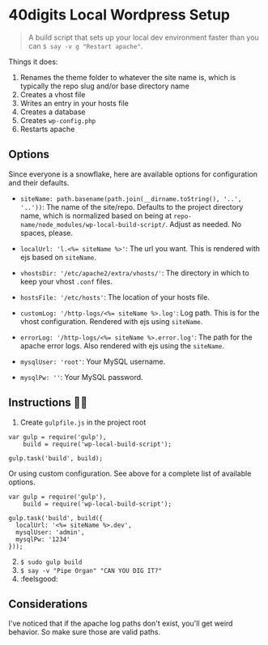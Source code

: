 # 40digits Local Wordpress Setup

> A build script that sets up your local dev environment faster than you can `$ say -v g "Restart apache"`.

Things it does:

1. Renames the theme folder to whatever the site name is, which is typically the repo slug and/or base directory name
2. Creates a vhost file
3. Writes an entry in your hosts file
4. Creates a database
5. Creates `wp-config.php`
6. Restarts apache

## Options

Since everyone is a snowflake, here are available options for configuration and their defaults.

- `siteName: path.basename(path.join(__dirname.toString(), '..', '..'))`: The name of the site/repo. Defaults to the project directory name, which is normalized based on being at `repo-name/node_modules/wp-local-build-script/`. Adjust as needed. No spaces, please.

- `localUrl: 'l.<%= siteName %>'`: The url you want. This is rendered with ejs based on `siteName`.

- `vhostsDir: '/etc/apache2/extra/vhosts/'`: The directory in which to keep your vhost `.conf` files.

- `hostsFile: '/etc/hosts'`: The location of your hosts file.

- `customLog: '/http-logs/<%= siteName %>.log'`: Log path. This is for the vhost configuration. Rendered with ejs using `siteName`.

- `errorLog: '/http-logs/<%= siteName %>.error.log'`: The path for the apache error logs. Also rendered with ejs using the `siteName`.

- `mysqlUser: 'root'`: Your MySQL username.

- `mysqlPw: ''`: Your MySQL password.

## Instructions :rooster::dash:

1. Create `gulpfile.js` in the project root

```
var gulp = require('gulp'),
    build = require('wp-local-build-script');

gulp.task('build', build);
```

Or using custom configuration. See above for a complete list of available options.

```
var gulp = require('gulp'),
    build = require('wp-local-build-script');

gulp.task('build', build({
  localUrl: '<%= siteName %>.dev',
  mysqlUser: 'admin',
  mysqlPw: '1234'
}));
```

2. `$ sudo gulp build`
3. `$ say -v "Pipe Organ" "CAN YOU DIG IT?"`
4. :feelsgood:

## Considerations

I've noticed that if the apache log paths don't exist, you'll get weird behavior. So make sure those are valid paths.